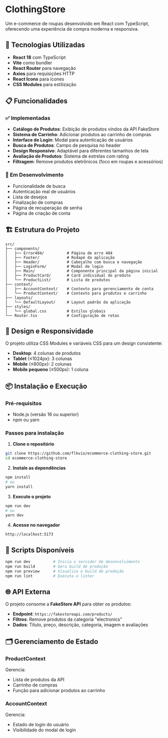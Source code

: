 # ClothingStore

Um e-commerce de roupas desenvolvido em React com TypeScript, oferecendo uma experiência de compra moderna e responsiva.

## 🚀 Tecnologias Utilizadas

- **React 18** com TypeScript
- **Vite** como bundler
- **React Router** para navegação
- **Axios** para requisições HTTP
- **React Icons** para ícones
- **CSS Modules** para estilização

## 📋 Funcionalidades

### ✅ Implementadas
- **Catálogo de Produtos**: Exibição de produtos vindos da API FakeStore
- **Sistema de Carrinho**: Adicionar produtos ao carrinho de compras
- **Interface de Login**: Modal para autenticação de usuários
- **Busca de Produtos**: Campo de pesquisa no header
- **Design Responsivo**: Adaptável para diferentes tamanhos de tela
- **Avaliação de Produtos**: Sistema de estrelas com rating
- **Filtragem**: Remove produtos eletrônicos (foco em roupas e acessórios)

### 🔄 Em Desenvolvimento
- Funcionalidade de busca
- Autenticação real de usuários
- Lista de desejos
- Finalização de compras
- Página de recuperação de senha
- Página de criação de conta

## 🏗️ Estrutura do Projeto

```
src/
├── components/
│   ├── Error404/          # Página de erro 404
│   ├── Footer/            # Rodapé da aplicação
│   ├── Header/            # Cabeçalho com busca e navegação
│   ├── LoginForm/         # Modal de login
│   ├── Main/              # Componente principal da página inicial
│   ├── ProductCard/       # Card individual do produto
│   └── ProductList/       # Lista de produtos
├── context/
│   ├── AccountContext/    # Contexto para gerenciamento de conta
│   └── ProductContext/    # Contexto para produtos e carrinho
├── layouts/
│   └── DefaultLayout/     # Layout padrão da aplicação
├── styles/
│   └── global.css         # Estilos globais
└── Router.tsx             # Configuração de rotas
```

## 🎨 Design e Responsividade

O projeto utiliza CSS Modules e variáveis CSS para um design consistente:

- **Desktop**: 4 colunas de produtos
- **Tablet** (≤1024px): 3 colunas
- **Mobile** (≤800px): 2 colunas  
- **Mobile pequeno** (≤500px): 1 coluna



## 📦 Instalação e Execução

### Pré-requisitos
- Node.js (versão 16 ou superior)
- npm ou yarn

### Passos para instalação

1. **Clone o repositório**
```bash
git clone https://github.com/flkvio/ecommerce-clothing-store.git
cd ecommerce-clothing-store
```

2. **Instale as dependências**
```bash
npm install
# ou
yarn install
```

3. **Execute o projeto**
```bash
npm run dev
# ou
yarn dev
```

4. **Acesse no navegador**
```
http://localhost:5173
```

## 🔧 Scripts Disponíveis

```bash
npm run dev          # Inicia o servidor de desenvolvimento
npm run build        # Gera build de produção
npm run preview      # Visualiza o build de produção
npm run lint         # Executa o linter
```

## 🌐 API Externa

O projeto consome a **FakeStore API** para obter os produtos:
- **Endpoint**: `https://fakestoreapi.com/products/`
- **Filtros**: Remove produtos da categoria "electronics"
- **Dados**: Título, preço, descrição, categoria, imagem e avaliações

## 🗂️ Gerenciamento de Estado

### ProductContext
Gerencia:
- Lista de produtos da API
- Carrinho de compras
- Função para adicionar produtos ao carrinho

### AccountContext
Gerencia:
- Estado de login do usuário
- Visibilidade do modal de login
